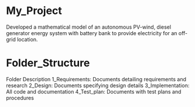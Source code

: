 # My_Project
Developed a mathematical model of an autonomous PV-wind, diesel generator energy system with battery bank to provide electricity for an off-grid location.
# Folder_Structure
Folder	Description
1_Requirements:	Documents detailing requirements and research
2_Design:	Documents specifying design details
3_Implementation:	All code and documentation
4_Test_plan:	Documents with test plans and procedures

